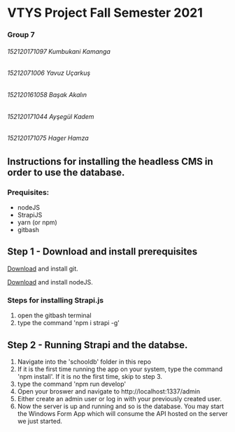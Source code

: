 # VTYS Project Fall Semester 2021

### Group 7

###### 152120171097 Kumbukani Kamanga

###### 15212071006 Yavuz Uçarkuş

###### 152120161058 Başak Akalın

###### 152120171044 Ayşegül Kadem

###### 152120171075 Hager Hamza

## Instructions for installing the headless CMS in order to use the database.

### Prequisites:

- nodeJS
- StrapiJS
- yarn (or npm)
- gitbash

## Step 1 - Download and install prerequisites

[Download](https://git-scm.com/downloads) and install git.

[Download](https://nodejs.org/en/download/) and install nodeJS.

### Steps for installing Strapi.js

1. open the gitbash terminal
2. type the command 'npm i strapi -g'

## Step 2 - Running Strapi and the databse.

1. Navigate into the 'schooldb' folder in this repo
2. If it is the first time running the app on your system, type the command 'npm install'. If it is no the first time, skip to step 3.
3. type the command 'npm run develop'
4. Open your broswer and navigate to http://localhost:1337/admin
5. Either create an admin user or log in with your previously created user.
6. Now the server is up and running and so is the database. You may start the Windows Form App which will consume the API hosted on the server we just started.
